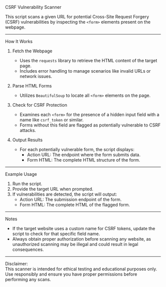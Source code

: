 CSRF Vulnerability Scanner  

This script scans a given URL for potential Cross-Site Request Forgery (CSRF) vulnerabilities by inspecting the `<form>` elements present on the webpage.  

---

How It Works  

1. Fetch the Webpage  
   - Uses the `requests` library to retrieve the HTML content of the target page.  
   - Includes error handling to manage scenarios like invalid URLs or network issues.  

2. Parse HTML Forms  
   - Utilizes `BeautifulSoup` to locate all `<form>` elements on the page.  

3. Check for CSRF Protection  
   - Examines each `<form>` for the presence of a hidden input field with a name like `csrf_token` or similar.  
   - Forms without this field are flagged as potentially vulnerable to CSRF attacks.  

4. Output Results  
   - For each potentially vulnerable form, the script displays:  
     - Action URL: The endpoint where the form submits data.  
     - Form HTML: The complete HTML structure of the form.  

---

Example Usage  

1. Run the script.  
2. Provide the target URL when prompted.  
3. If vulnerabilities are detected, the script will output:  
   - Action URL: The submission endpoint of the form.  
   - Form HTML: The complete HTML of the flagged form.  

---

Notes  

- If the target website uses a custom name for CSRF tokens, update the script to check for that specific field name.  
- Always obtain proper authorization before scanning any website, as unauthorized scanning may be illegal and could result in legal consequences.  

---

Disclaimer:  
This scanner is intended for ethical testing and educational purposes only. Use responsibly and ensure you have proper permissions before performing any scans.  
